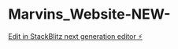 # Marvins_Website-NEW-

[Edit in StackBlitz next generation editor ⚡️](https://stackblitz.com/~/github.com/MarvinCui/Marvins_Website-NEW-)